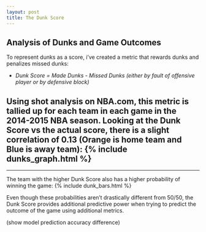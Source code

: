```yaml
---
layout: post
title: The Dunk Score
---
```


## Analysis of Dunks and Game Outcomes


To represent dunks as a score, i’ve created a metric that rewards dunks and penalizes missed dunks:

- _Dunk Score = Made Dunks - Missed Dunks (either by fault of offensive player or by defensive block)_

Using shot analysis on NBA.com, this metric is tallied up for each team in each game in the 2014-2015 NBA season.  Looking at the Dunk Score vs the actual score, there is a slight correlation of 0.13 (Orange is home team and Blue is away team):
{% include dunks_graph.html %}
----
****

The team with the higher Dunk Score also has a higher probability of winning the game:
{% include dunk_bars.html %}

Even though these probabilities aren’t drastically different from 50/50, the Dunk Score provides additional predictive power when trying to predict the outcome of the game using additional metrics.  

(show model prediction accuracy difference)



